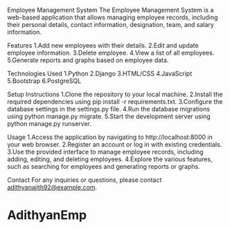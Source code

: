 Employee Management System
   The Employee Management System is a web-based application that allows managing employee records, including their personal details, contact information, designation, team, and salary information.

Features
1.Add new employees with their details.
2.Edit and update employee information.
3.Delete employee.
4.View a list of all employees.
5.Generate reports and graphs based on employee data.


Technologies Used
1.Python
2.Django 
3.HTML/CSS
4.JavaScript
5.Bootstrap 
6.PostgreSQL 

Setup Instructions
1.Clone the repository to your local machine.
2.Install the required dependencies using pip install -r requirements.txt.
3.Configure the database settings in the settings.py file.
4.Run the database migrations using python manage.py migrate.
5.Start the development server using python manage.py runserver.

Usage
1.Access the application by navigating to http://localhost:8000 in your web browser.
2.Register an account or log in with existing credentials.
3.Use the provided interface to manage employee records, including adding, editing, and deleting employees.
4.Explore the various features, such as searching for employees and generating reports or graphs.

Contact
For any inquiries or questions, please contact adithyanajith92@example.com.
# AdithyanEmp
